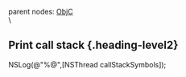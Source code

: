 parent nodes: [ObjC](ObjC.html)\
\

Print call stack {.heading-level2}
----------------

NSLog(@"%@",[NSThread callStackSymbols]);
